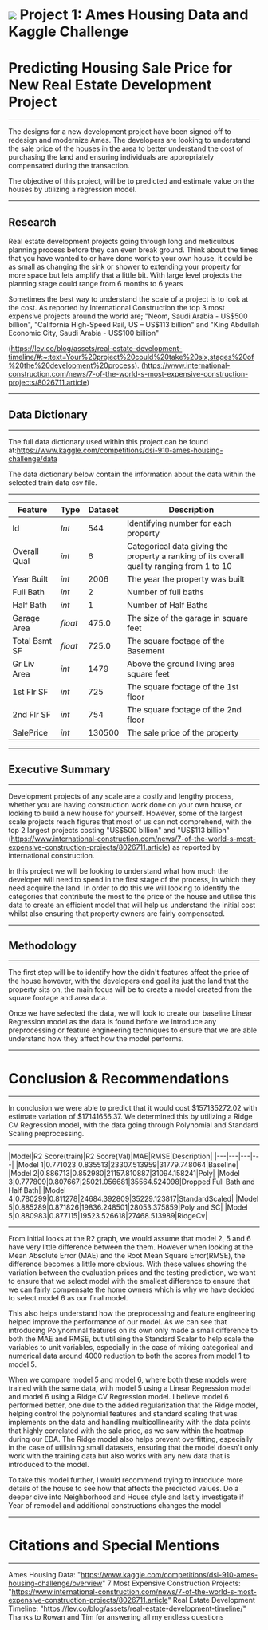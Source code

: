# ![](https://ga-dash.s3.amazonaws.com/production/assets/logo-9f88ae6c9c3871690e33280fcf557f33.png) Project 1: Ames Housing Data and Kaggle Challenge

# Predicting Housing Sale Price for New Real Estate Development Project
---

The designs for a new development project have been signed off to redesign and modernize Ames. The developers are looking to understand the sale price of the houses in the area to better understand the cost of purchasing the land and ensuring individuals are appropriately compensated during the transaction. 

The objective of this project, will be to predicted and estimate value on the houses by utilizing a regression model. 
<br>

---
## Research

Real estate development projects going through long and meticulous planning process before they can even break ground. Think about the times that you have wanted to or have done work to your own house, it could be as small as changing the sink or shower to extending your property for more space but lets amplify that a little bit. With large level projects the planning stage could range from 6 months to 6 years 

Sometimes the best way to understand the scale of a project is to look at the cost. As reported by International Construction the top 3 most expensive projects around the world are; "Neom, Saudi Arabia - US$500 billion", "California High-Speed Rail, US – US$113 billion" and "King Abdullah Economic City, Saudi Arabia - US$100 billion"

(https://lev.co/blog/assets/real-estate-development-timeline/#:~:text=Your%20project%20could%20take%20six,stages%20of%20the%20development%20process).
(https://www.international-construction.com/news/7-of-the-world-s-most-expensive-construction-projects/8026711.article)

---
## Data Dictionary
---
The full data dictionary used within this project can be found at:https://www.kaggle.com/competitions/dsi-910-ames-housing-challenge/data

The data dictionary below contain the information about the data within the selected train data csv file.

---
|Feature|Type|Dataset|Description|
|---|---|---|---|
|Id|*Int*|544|Identifying number for each property|
|Overall Qual|*int*|6|Categorical data giving the property a ranking of its overall quality ranging from 1 to 10|
|Year Built|*int*| 2006 |The year the property was built |
|Full Bath|*int*| 2 | Number of full baths |
|Half Bath|*int*| 1 | Number of Half Baths|
|Garage Area|*float*|475.0|The size of the garage in square feet|
|Total Bsmt SF |*float*| 725.0 | The square footage of the Basement |
|Gr Liv Area|*int*| 1479 | Above the ground living area square feet |
|1st Flr SF|*int*| 725 |The square footage of the 1st floor|
|2nd Flr SF|*int*| 754 |The square footage of the 2nd floor|
|SalePrice|*int*| 130500 | The sale price of the property |

---
## Executive Summary
---
Development projects of any scale are a costly and lengthy process, whether you are having construction work done on your own house, or looking to build a new house for yourself. However, some of the largest scale projects reach figures that most of us can not comprehend, with the top 2 largest projects costing "US$500 billion" and "US$113 billion" (https://www.international-construction.com/news/7-of-the-world-s-most-expensive-construction-projects/8026711.article) as reported by international construction. 

In this project we will be looking to understand what how much the developer will need to spend in the first stage of the process, in which they need acquire the land. In order to do this we will looking to identify the categories that contribute the most to the price of the house and utilise this data to create an efficient model that will help us understand the initial cost whilst also ensuring that property owners are fairly compensated.


---
## Methodology
---

The first step will be to identify how the didn't features affect the price of the house however, with the developers end goal its just the land that the property sits on, the main focus will be to create a model created from the square footage and area data.

Once we have selected the data, we will look to create our baseline Linear Regression model as the data is found before we introduce any preprocessing or feature engineering techniques to ensure that we are able understand how they affect how the model performs.

---
# Conclusion & Recommendations
---

In conclusion we were able to predict that it would cost $157135272.02 with estimate variation of $17141656.37. We determined this by utilizing a Ridge CV Regression model, with the data going through Polynomial and Standard Scaling preprocessing. 

---
|Model|R2 Score(train)|R2 Score(Val)|MAE|RMSE|Description|
|---|---|---|---|
|Model 1|0.771023|0.835513|23307.513959|31779.748064|Baseline|
|Model 2|0.886713|0.852980|21157.810887|31094.158241|Poly|
|Model 3|0.777809|0.807667|25021.056681|35564.524098|Dropped Full Bath and Half Bath|
|Model 4|0.780299|0.811278|24684.392809|35229.123817|StandardScaled|
|Model 5|0.885289|0.871826|19836.248501|28053.375859|Poly and SC|
|Model 5|0.880983|0.877115|19523.526618|27468.513989|RidgeCv|

---

From initial looks at the R2 graph, we would assume that model 2, 5 and 6 have very little difference between the them. However when looking at the Mean Absolute Error (MAE) and the Root Mean Square Error(RMSE), the difference becomes a little more obvious. With these values showing the variation between the evaluation prices and the testing prediction, we want to ensure that we select model with the smallest difference to ensure that we can fairly compensate the home owners which is why we have decided to select model 6 as our final model.

This also helps understand how the preprocessing and feature engineering helped improve the performance of our model. As we can see that introducing Polynominal features on its own only made a small difference to both the MAE and RMSE, but utilising the Standard Scalar to help scale the variables to unit variables, especially in the case of mixing categorical and numerical data around 4000 reduction to both the scores from model 1 to model 5.

When we compare model 5 and model 6, where both these models were trained with the same data, with model 5 using a Linear Regression model and model 6 using a Ridge CV Regression model. I believe model 6 performed better, one due to the added regularization that the Ridge model, helping control the polynomial features and standard scaling that was implements on the data and handling multicollinearity with the data points that highly correlated with the sale price, as we saw within the heatmap during our EDA. The Ridge model also helps prevent overfitting, especially in the case of utilisinng small datasets, ensuring that the model doesn't only work with the training data but also works with any new data that is introduced to the model.

To take this model further, I would recommend trying to introduce more details of the house to see how that affects the predicted values. Do a deeper dive into Neighborhood and House style and lastly investigate if Year of remodel and additional constructions changes the model 



---
# Citations and Special Mentions
---
Ames Housing Data:  "https://www.kaggle.com/competitions/dsi-910-ames-housing-challenge/overview"
7 Most Expensive Construction Projects: "https://www.international-construction.com/news/7-of-the-world-s-most-expensive-construction-projects/8026711.article"
Real Estate Development Timeline: "https://lev.co/blog/assets/real-estate-development-timeline/"
Thanks to Rowan and Tim for answering all my endless questions